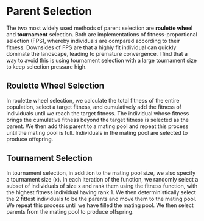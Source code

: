 # Parent Selection

The two most widely used methods of parent selection are **roulette wheel** and **tournament** selection.
Both are implementations of fitness-proportional selection (FPS), whereby individuals are compared according to their fitness.
Downsides of FPS are that a highly fit individual can quickly dominate the landscape, leading to premature convergence. 
I find that a way to avoid this is using tournament selection with a large tournament size to keep selection pressure high.

## Roulette Wheel Selection

In roulette wheel selection, we calculate the total fitness of the entire population, select a target fitness, and cumulatively add the fitness of individuals 
until we reach the target fitness. The individual whose fitness brings the cumulative fitness beyond the target fitness is selected as the parent. 
We then add this parent to a mating pool and repeat this process until the mating pool is full. 
Individuals in the mating pool are selected to produce offspring.

## Tournament Selection

In tournament selection, in addition to the mating pool size, we also specify a tournament size (x). 
In each iteration of the function, we randomly select a subset of individuals of size x and rank them using the fitness function, with the highest fitness individual 
having rank 1. We then deterministically select the 2 fittest individuals to be the parents and move them to the mating pool. 
We repeat this process until we have filled the mating pool. We then select parents from the mating pool to produce offspring.
